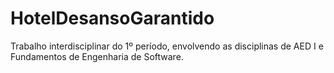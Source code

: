 # HotelDesansoGarantido
Trabalho interdisciplinar do 1º período, envolvendo as disciplinas de AED I e Fundamentos de Engenharia de Software.
